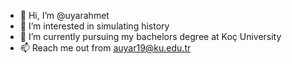 - 👋 Hi, I’m @uyarahmet
- 👀 I’m interested in simulating history
- 🌱 I’m currently pursuing my bachelors degree at Koç University
- 📫 Reach me out from auyar19@ku.edu.tr
